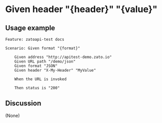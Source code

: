 
Given header "{header}" "{value}"
=============================================================================================================

Usage example
-------------

```
Feature: zatoapi-test docs

Scenario: Given format "{format}"

    Given address "http://apitest-demo.zato.io"
    Given URL path "/demo/json"
    Given format "JSON"
    Given header "X-My-Header" "MyValue"

    When the URL is invoked

    Then status is "200"
```

Discussion
----------

(None)